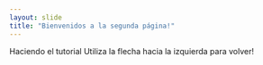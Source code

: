 ```yaml
---
layout: slide
title: "Bienvenidos a la segunda página!"
---
```

Haciendo el tutorial
Utiliza la flecha hacia la izquierda para volver!
